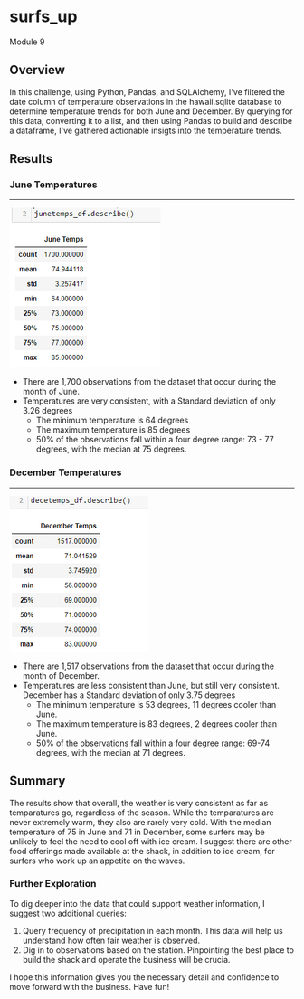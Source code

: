 # surfs_up
Module 9

## Overview
In this challenge, using Python, Pandas, and SQLAlchemy, I've filtered the date column of temperature observations in the hawaii.sqlite database to determine temperature trends for both June and December. By querying for this data, converting it to a list, and then using Pandas to build and describe a dataframe, I've gathered actionable insigts into the temperature trends.

## Results

### June Temperatures
---
![June Temps](https://github.com/PGrickswim/surfs_up/blob/main/Resources/June.png)
- There are 1,700 observations from the dataset that occur during the month of June.
- Temperatures are very consistent, with a Standard deviation of only 3.26 degrees
    - The minimum temperature is 64 degrees
    - The maximum temperature is 85 degrees
    - 50% of the observations fall within a four degree range: 73 - 77 degrees, with the median at 75 degrees.

### December Temperatures
---
![December Temps](https://github.com/PGrickswim/surfs_up/blob/main/Resources/December.png)
- There are 1,517 observations from the dataset that occur during the month of December.
- Temperatures are less consistent than June, but still very consistent. December has a Standard deviation of only 3.75 degrees
    - The minimum temperature is 53 degrees, 11 degrees cooler than June.
    - The maximum temperature is 83 degrees, 2 degrees cooler than June.
    - 50% of the observations fall within a four degree range: 69-74 degrees, with the median at 71 degrees.

## Summary
The results show that overall, the weather is very consistent as far as temparatures go, regardless of the season. While the temparatures are never extremely warm, they also are rarely very cold. With the median temperature of 75 in June and 71 in December, some surfers may be unlikely to feel the need to cool off with ice cream. I suggest there are other food offerings made available at the shack, in addition to ice cream, for surfers who work up an appetite on the waves.

### Further Exploration
To dig deeper into the data that could support weather information, I suggest two additional queries:

1. Query frequency of precipitation in each month. This data will help us understand how often fair weather is observed.
2. Dig in to observations based on the station. Pinpointing the best place to build the shack and operate the business will be crucia.

I hope this information gives you the necessary detail and confidence to move forward with the business. Have fun!